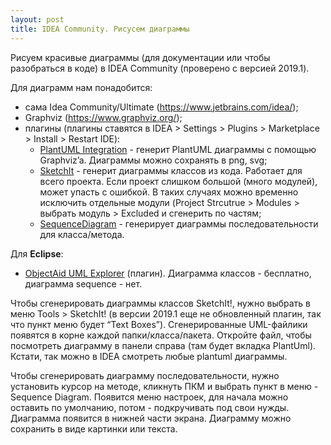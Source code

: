 ```yaml
---
layout: post
title: IDEA Community. Рисусем диаграммы
---
```


Рисуем красивые диаграммы (для документации или чтобы разобраться в
коде) в IDEA Community (проверено с версией 2019.1).

Для диаграмм нам понадобится:

  - сама Idea Community/Ultimate (https://www.jetbrains.com/idea/);
  - Graphviz (https://www.graphviz.org/);
  - плагины (плагины ставятся в IDEA \> Settings \> Plugins \>
    Marketplace \> Install \> Restart IDE):
      - [PlantUML Integration](https://plugins.jetbrains.com/plugin/7017-plantuml-integration) - генерит PlantUML диаграммы с помощью
        Graphviz’a. Диаграммы можно сохранять в png, svg;
      - [SketchIt](https://plugins.jetbrains.com/plugin/10387-sketch-it-) - генерит диаграммы классов из кода. Работает для всего
        проекта. Если проект слишком большой (много модулей), может
        упасть с ошибкой. В таких случаях можно временно исключить
        отдельные модули (Project Strcutrue \> Modules \> выбрать
        модуль \> Excluded и сгенерить по частям;
      - [SequenceDiagram](https://plugins.jetbrains.com/plugin/8286-sequencediagram) - генерирует диаграммы последовательности для
        класса/метода.

Для **Eclipse**:

  - [ObjectAid UML Explorer](https://www.objectaid.com/) (плагин).
    Диаграмма классов - бесплатно, диаграмма sequence - нет.

Чтобы сгенерировать диаграммы классов SketchIt\!, нужно выбрать в меню
Tools \> SketchIt\! (в версии 2019.1 еще не обновленный плагин, так что
пункт меню будет “Text Boxes”). Сгенерированные UML-файлики появятся в
корне каждой папки/класса/пакета. Откройте файл, чтобы посмотреть
диаграмму в панели справа (там будет вкладка PlantUml). Кстати,
так можно в IDEA смотреть любые plantuml диаграммы.

Чтобы сгенерировать диаграмму последовательности, нужно установить
курсор на методе, кликнуть ПКМ и выбрать пункт в меню - Sequence
Diagram. Появится меню настроек, для начала можно оставить по умолчанию,
потом - подкручивать под свои нужды. Диаграмма появится в нижней части
экрана. Диаграмму можно сохранить в виде картинки или текста.
